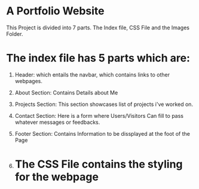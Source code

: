 # A Portfolio Website

This Project is divided into 7 parts. The Index file, CSS File and the Images Folder.

# The index file has 5 parts which are: 

1. Header: which entails the navbar, which contains links to other webpages.

2. About Section: Contains Details about Me

3. Projects Section: This section showcases list of projects i've worked on.

4. Contact Section: Here is a form where Users/Visitors Can fill to pass whatever messages or feedbacks.

5. Footer Section: Contains Information to be dissplayed at the foot of the Page

6. # The CSS File contains the styling for the webpage
